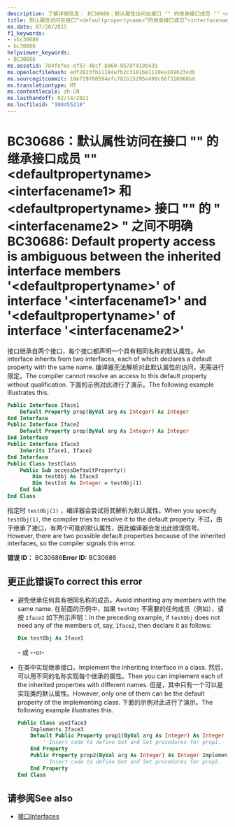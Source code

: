 ```yaml
---
description: 了解详细信息： BC30686：默认属性访问在接口 "" 的继承接口成员 "" <defaultpropertyname> <interfacename1> 和 <defaultpropertyname> 接口 "" 的 "" 之间不 <interfacename2> 明确
title: 默认属性访问在接口“<defaultpropertyname>”的继承接口成员“<interfacename1>”和接口“<defaultpropertyname>”的“<interfacename2>”之间不明确
ms.date: 07/20/2015
f1_keywords:
- vbc30686
- bc30686
helpviewer_keywords:
- BC30686
ms.assetid: 784fefec-ef57-48cf-b960-957df419b439
ms.openlocfilehash: edf2823fb11184efb2c3101b81119ea1696234db
ms.sourcegitcommit: 10e719780594efc781b15295e499c66f316068b8
ms.translationtype: MT
ms.contentlocale: zh-CN
ms.lasthandoff: 02/14/2021
ms.locfileid: "100455218"
---
```

# <a name="bc30686-default-property-access-is-ambiguous-between-the-inherited-interface-members-defaultpropertyname-of-interface-interfacename1-and-defaultpropertyname-of-interface-interfacename2"></a><span data-ttu-id="a4747-103">BC30686：默认属性访问在接口 "" 的继承接口成员 "" \<defaultpropertyname> \<interfacename1> 和 \<defaultpropertyname> 接口 "" 的 " \<interfacename2> " 之间不明确</span><span class="sxs-lookup"><span data-stu-id="a4747-103">BC30686: Default property access is ambiguous between the inherited interface members '\<defaultpropertyname>' of interface '\<interfacename1>' and '\<defaultpropertyname>' of interface '\<interfacename2>'</span></span>

<span data-ttu-id="a4747-104">接口继承自两个接口，每个接口都声明一个具有相同名称的默认属性。</span><span class="sxs-lookup"><span data-stu-id="a4747-104">An interface inherits from two interfaces, each of which declares a default property with the same name.</span></span> <span data-ttu-id="a4747-105">编译器无法解析对此默认属性的访问，无需进行限定。</span><span class="sxs-lookup"><span data-stu-id="a4747-105">The compiler cannot resolve an access to this default property without qualification.</span></span> <span data-ttu-id="a4747-106">下面的示例对此进行了演示。</span><span class="sxs-lookup"><span data-stu-id="a4747-106">The following example illustrates this.</span></span>

```vb
Public Interface Iface1
    Default Property prop(ByVal arg As Integer) As Integer
End Interface
Public Interface Iface2
    Default Property prop(ByVal arg As Integer) As Integer
End Interface
Public Interface Iface3
    Inherits Iface1, Iface2
End Interface
Public Class testClass
    Public Sub accessDefaultProperty()
        Dim testObj As Iface3
        Dim testInt As Integer = testObj(1)
    End Sub
End Class
```

<span data-ttu-id="a4747-107">指定时 `testObj(1)` ，编译器会尝试将其解析为默认属性。</span><span class="sxs-lookup"><span data-stu-id="a4747-107">When you specify `testObj(1)`, the compiler tries to resolve it to the default property.</span></span> <span data-ttu-id="a4747-108">不过，由于继承了接口，有两个可能的默认属性，因此编译器会发出此错误信号。</span><span class="sxs-lookup"><span data-stu-id="a4747-108">However, there are two possible default properties because of the inherited interfaces, so the compiler signals this error.</span></span>

<span data-ttu-id="a4747-109">**错误 ID：** BC30686</span><span class="sxs-lookup"><span data-stu-id="a4747-109">**Error ID:** BC30686</span></span>

## <a name="to-correct-this-error"></a><span data-ttu-id="a4747-110">更正此错误</span><span class="sxs-lookup"><span data-stu-id="a4747-110">To correct this error</span></span>

- <span data-ttu-id="a4747-111">避免继承任何具有相同名称的成员。</span><span class="sxs-lookup"><span data-stu-id="a4747-111">Avoid inheriting any members with the same name.</span></span> <span data-ttu-id="a4747-112">在前面的示例中，如果 `testObj` 不需要的任何成员（例如），请按 `Iface2` 如下所示声明：</span><span class="sxs-lookup"><span data-stu-id="a4747-112">In the preceding example, if `testObj` does not need any of the members of, say, `Iface2`, then declare it as follows:</span></span>

  ```vb
  Dim testObj As Iface1
  ```

  <span data-ttu-id="a4747-113">\- 或 -</span><span class="sxs-lookup"><span data-stu-id="a4747-113">\-or-</span></span>

- <span data-ttu-id="a4747-114">在类中实现继承接口。</span><span class="sxs-lookup"><span data-stu-id="a4747-114">Implement the inheriting interface in a class.</span></span> <span data-ttu-id="a4747-115">然后，可以用不同的名称实现每个继承的属性。</span><span class="sxs-lookup"><span data-stu-id="a4747-115">Then you can implement each of the inherited properties with different names.</span></span> <span data-ttu-id="a4747-116">但是，其中只有一个可以是实现类的默认属性。</span><span class="sxs-lookup"><span data-stu-id="a4747-116">However, only one of them can be the default property of the implementing class.</span></span> <span data-ttu-id="a4747-117">下面的示例对此进行了演示。</span><span class="sxs-lookup"><span data-stu-id="a4747-117">The following example illustrates this.</span></span>

  ```vb
  Public Class useIface3
      Implements Iface3
      Default Public Property prop1(ByVal arg As Integer) As Integer Implements Iface1.prop
          ' Insert code to define Get and Set procedures for prop1.
      End Property
      Public Property prop2(ByVal arg As Integer) As Integer Implements Iface2.prop
          ' Insert code to define Get and Set procedures for prop2.
      End Property
  End Class
  ```

## <a name="see-also"></a><span data-ttu-id="a4747-118">请参阅</span><span class="sxs-lookup"><span data-stu-id="a4747-118">See also</span></span>

- [<span data-ttu-id="a4747-119">接口</span><span class="sxs-lookup"><span data-stu-id="a4747-119">Interfaces</span></span>](../../programming-guide/language-features/interfaces/index.md)
